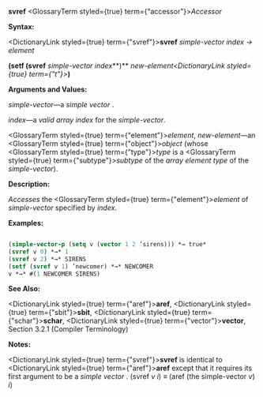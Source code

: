 **svref** <GlossaryTerm styled={true} term={"accessor"}><i>Accessor</i></GlossaryTerm> 



**Syntax:** 



<DictionaryLink styled={true} term={"svref"}><b>svref</b></DictionaryLink> *simple-vector index → element* 



**(setf (svref** *simple-vector index***)** *new-element<DictionaryLink styled={true} term={"t"}><b>*)</b></DictionaryLink> 



**Arguments and Values:** 



*simple-vector*—a *simple vector* . 



*index*—a *valid array index* for the *simple-vector*. 







 



 



<GlossaryTerm styled={true} term={"element"}><i>element</i></GlossaryTerm>, *new-element*—an <GlossaryTerm styled={true} term={"object"}><i>object</i></GlossaryTerm> (whose <GlossaryTerm styled={true} term={"type"}><i>type</i></GlossaryTerm> is a <GlossaryTerm styled={true} term={"subtype"}><i>subtype</i></GlossaryTerm> of the *array element type* of the *simple-vector*). 



**Description:** 



*Accesses* the <GlossaryTerm styled={true} term={"element"}><i>element</i></GlossaryTerm> of *simple-vector* specified by *index*. 



**Examples:**
```lisp

(simple-vector-p (setq v (vector 1 2 ’sirens))) *→ true* 
(svref v 0) *→* 1 
(svref v 2) *→* SIRENS 
(setf (svref v 1) ’newcomer) *→* NEWCOMER 
v *→* #(1 NEWCOMER SIRENS) 

```
**See Also:** 



<DictionaryLink styled={true} term={"aref"}><b>aref</b></DictionaryLink>, <DictionaryLink styled={true} term={"sbit"}><b>sbit</b></DictionaryLink>, <DictionaryLink styled={true} term={"schar"}><b>schar</b></DictionaryLink>, <DictionaryLink styled={true} term={"vector"}><b>vector</b></DictionaryLink>, Section 3.2.1 (Compiler Terminology) 



**Notes:** 



<DictionaryLink styled={true} term={"svref"}><b>svref</b></DictionaryLink> is identical to <DictionaryLink styled={true} term={"aref"}><b>aref</b></DictionaryLink> except that it requires its first argument to be a *simple vector* . (svref *v i*) *≡* (aref (the simple-vector *v*) *i*) 



